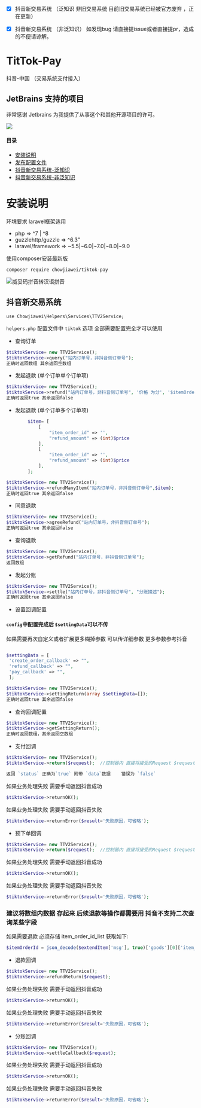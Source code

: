 * [x] 抖音新交易系统 （泛知识 非旧交易系统 目前旧交易系统已经被官方废弃 ，正在更新）
* [x] 抖音新交易系统 （非泛知识）
如发现bug  请直接提issue或者直接提pr，造成的不便请谅解。

  
# TitTok-Pay

抖音-中国 （交易系统支付接入）


## JetBrains 支持的项目

非常感谢 Jetbrains 为我提供了从事这个和其他开源项目的许可。

[![](https://resources.jetbrains.com/storage/products/company/brand/logos/jb_beam.svg)](https://www.jetbrains.com/?from=https://github.com/overtrue)



#### 目录

- [安装说明](#composer)
- [发布配置文件](#config)
- [抖音新交易系统-泛知识](#tiktokPayA)
- [抖音新交易系统-非泛知识](#tiktokPayB)

<a name="composer"></a>
# 安装说明

环境要求   laravel框架适用

- php => ^7 | ^8
- guzzlehttp/guzzle => ^6.3"
- laravel/framework => ~5.5|~6.0|~7.0|~8.0|~9.0

使用composer安装最新版 

`composer require chowjiawei/tiktok-pay`


![威妥码拼音转汉语拼音](https://cdn.learnku.com/uploads/images/202108/12/61195/C9RmfgpHpN.png!large)

<a name="tiktokPay"></a>
## 抖音新交易系统
```use Chowjiawei\Helpers\Services\TTV2Service;```

`helpers.php` 配置文件中 `tiktok` 选项 全部需要配置完全才可以使用

- 查询订单

```php
$tiktokService= new TTV2Service();
$tiktokService->query("站内订单号，非抖音侧订单号");
正确时返回数组 其余返回空数组
```

- 发起退款 (单个订单单个订单项)

```php
$tiktokService= new TTV2Service();
$tiktokService->refund("站内订单号，非抖音侧订单号", '价格 为分', '$itemOrderId');
正确时返回true 其余返回false
```

- 发起退款 (单个订单多个订单项)

```php
        $item= [
            [
                "item_order_id" => '',
                "refund_amount" => (int)$price
            ],
            [
                "item_order_id" => '',
                "refund_amount" => (int)$price
            ],
        ];

$tiktokService= new TTV2Service();
$tiktokService->refundManyItem("站内订单号，非抖音侧订单号",$item);
正确时返回true 其余返回false
```
- 同意退款

```php
$tiktokService= new TTV2Service();
$tiktokService->agreeRefund("站内订单号，非抖音侧订单号");
正确时返回true 其余返回false
```

- 查询退款

```php
$tiktokService= new TTV2Service();
$tiktokService->getRefund("站内订单号，非抖音侧订单号");
返回数组
```

- 发起分账

```php
$tiktokService= new TTV2Service();
$tiktokService->settle("站内订单号，非抖音侧订单号", "分账描述");
正确时返回true 其余返回false
```

- 设置回调配置

#### `config`中配置完成后 `$settingData`可以不传
如果需要再次自定义或者扩展更多糊掉参数  可以传详细参数  更多参数参考抖音
```php

$settingData = [
 'create_order_callback' => "", 
 'refund_callback' => "",
 'pay_callback' => "",
 ];

$tiktokService= new TTV2Service();
$tiktokService->settingReturn(array $settingData=[]);
正确时返回true 其余返回false
```

- 查询回调配置

```php
$tiktokService= new TTV2Service();
$tiktokService->getSettingReturn();
正确时返回数组，其余返回空数组
```

- 支付回调

```php
$tiktokService= new TTV2Service();
$tiktokService->return($request);  //控制器内 直接将接受的Request $request 传入return方法，即可自动验签，并返回接收参数

返回 `status` 正确为`true` 附带 `data`数据    错误为 `false`
```

如果业务处理失败 需要手动返回抖音成功

```php
$tiktokService->returnOK(); 
```

如果业务处理失败 需要手动返回抖音失败

```php
$tiktokService->returnError($result='失败原因，可省略'); 
```

- 预下单回调

```php
$tiktokService= new TTV2Service();
$tiktokService->return($request);  //控制器内 直接将接受的Request $request 传入return方法，即可自动验签，并返回接收参数
```

如果业务处理失败 需要手动返回抖音成功
```php
$tiktokService->returnOK(); 
```
如果业务处理失败 需要手动返回抖音失败
```php
$tiktokService->returnError($result='失败原因，可省略'); 
```

### 建议将数组内数据  存起来 后续退款等操作都需要用 抖音不支持二次查询某些字段
如果需要退款  必须存储 item_order_id_list  获取如下:
```php
$itemOrderId = json_decode($extendItem['msg'], true)['goods'][0]['item_order_id_list'][0];
```

- 退款回调

```php
$tiktokService= new TTV2Service();
$tiktokService->refundReturn($request); 
```

如果业务处理失败 需要手动返回抖音成功
```php
$tiktokService->returnOK(); 
```
如果业务处理失败 需要手动返回抖音失败
```php
$tiktokService->returnError($result='失败原因，可省略'); 
```

- 分账回调

```php
$tiktokService= new TTV2Service();
$tiktokService->settleCallback($request); 
```

如果业务处理失败 需要手动返回抖音成功
```php
$tiktokService->returnOK(); 
```
如果业务处理失败 需要手动返回抖音失败
```php
$tiktokService->returnError($result='失败原因，可省略'); 
```